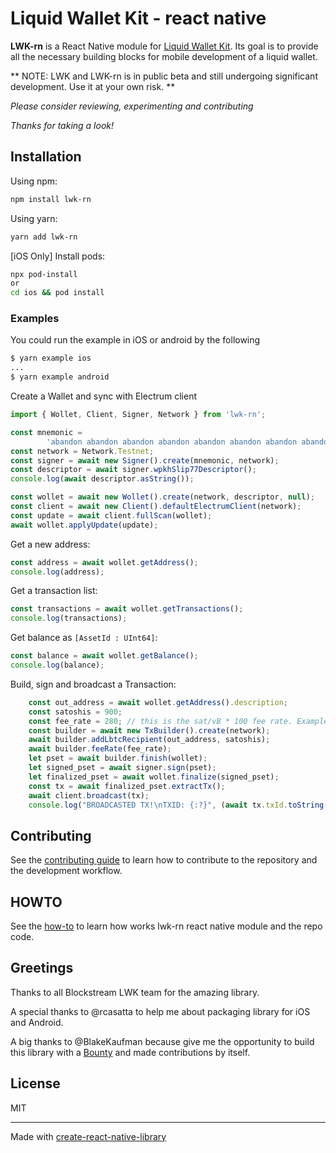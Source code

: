 # Liquid Wallet Kit - react native

**LWK-rn** is a React Native module for [Liquid Wallet Kit](https://github.com/Blockstream/lwk). Its goal is to provide all the necessary building blocks for mobile development of a liquid wallet.

** NOTE: LWK and LWK-rn is in public beta and still undergoing significant development. Use it at your own risk. **

_Please consider reviewing, experimenting and contributing_

_Thanks for taking a look!_

## Installation

Using npm:

```sh
npm install lwk-rn
```

Using yarn:

```sh
yarn add lwk-rn
```

[iOS Only] Install pods:

```bash
npx pod-install
or
cd ios && pod install
```

### Examples

You could run the example in iOS or android by the following
```sh
$ yarn example ios
...
$ yarn example android
```

Create a Wallet and sync with Electrum client

```js
import { Wollet, Client, Signer, Network } from 'lwk-rn';

const mnemonic =
        'abandon abandon abandon abandon abandon abandon abandon abandon abandon abandon abandon about';
const network = Network.Testnet;
const signer = await new Signer().create(mnemonic, network);
const descriptor = await signer.wpkhSlip77Descriptor();
console.log(await descriptor.asString());

const wollet = await new Wollet().create(network, descriptor, null);
const client = await new Client().defaultElectrumClient(network);
const update = await client.fullScan(wollet);
await wollet.applyUpdate(update);
```

Get a new address:
```js
const address = await wollet.getAddress();
console.log(address);
```

Get a transaction list:
```js
const transactions = await wollet.getTransactions();
console.log(transactions);
```

Get balance as `[AssetId : UInt64]`:
```js
const balance = await wollet.getBalance();
console.log(balance);
```

Build, sign and broadcast a Transaction:
```js
    const out_address = await wollet.getAddress().description;
    const satoshis = 900;
    const fee_rate = 280; // this is the sat/vB * 100 fee rate. Example 280 would equal a fee rate of .28 sat/vB. 100 would equal .1 sat/vB
    const builder = await new TxBuilder().create(network);
    await builder.addLbtcRecipient(out_address, satoshis);
    await builder.feeRate(fee_rate);
    let pset = await builder.finish(wollet);
    let signed_pset = await signer.sign(pset);
    let finalized_pset = await wollet.finalize(signed_pset);
    const tx = await finalized_pset.extractTx();
    await client.broadcast(tx);
    console.log("BROADCASTED TX!\nTXID: {:?}", (await tx.txId.toString()));
```
## Contributing

See the [contributing guide](CONTRIBUTING.md) to learn how to contribute to the repository and the development workflow.

## HOWTO

See the [how-to](HOW-TO.md) to learn how works lwk-rn react native module and the repo code.

## Greetings

Thanks to all Blockstream LWK team for the amazing library.

A special thanks to @rcasatta to help me about packaging library for iOS and Android.

A big thanks to @BlakeKaufman because give me the opportunity to build this library with a [Bounty](https://github.com/BlakeKaufman/BlitzWallet/issues/4) and made contributions by itself.

## License

MIT

---

Made with [create-react-native-library](https://github.com/callstack/react-native-builder-bob)
